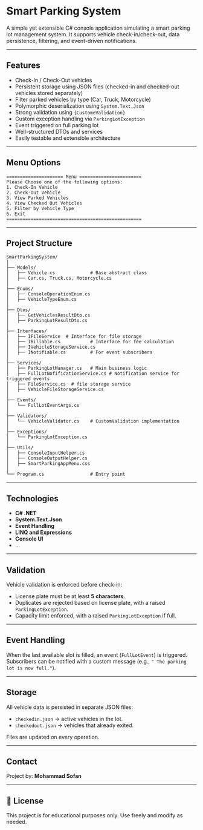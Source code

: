 # Smart Parking System

A simple yet extensible C# console application simulating a smart parking lot management system. It supports vehicle check-in/check-out, data persistence, filtering, and event-driven notifications.

---

##  Features

-  Check-In / Check-Out vehicles
-  Persistent storage using JSON files (checked-in and checked-out vehicles stored separately)
-  Filter parked vehicles by type (Car, Truck, Motorcycle)
-  Polymorphic deserialization using `System.Text.Json`
-  Strong validation using `{CustomeValidation}`
-  Custom exception handling via `ParkingLotException`
-  Event triggered on full parking lot
-  Well-structured DTOs and services
-  Easily testable and extensible architecture

---

##  Menu Options

```
===================== Menu =======================
Please Choose one of the following options:
1. Check-In Vehicle
2. Check-Out Vehicle
3. View Parked Vehicles
4. View Checked Out Vehicles
5. Filter by Vehicle Type
6. Exit
==================================================
```

---

##  Project Structure

```
SmartParkingSystem/
│
├── Models/
│   ├── Vehicle.cs             # Base abstract class
│   ├── Car.cs, Truck.cs, Motorcycle.cs
│
├── Enums/
│   ├── ConsoleOperationEnum.cs          
│   ├── VehicleTypeEnum.cs
│
├── Dtos/
│   ├── GetVehiclesResultDto.cs          
│   ├── ParkingLotResultDto.cs
│ 
├── Interfaces/
|   ├── IFileService  # Interface for file storage
│   ├── IBillable.cs           # Interface for fee calculation
│   ├── IVehicleStorageService.cs
│   ├── INotifiable.cs         # For event subscribers
│
├── Services/
│   ├── ParkingLotManager.cs   # Main business logic
│   ├── FullLotNofificationService.cs # Notification service for triggered events
│   ├── FileService.cs  # file storage service
│   ├── VehicleFileStorageService.cs
│
├── Events/
│   └── FullLotEventArgs.cs
│
├── Validators/
│   └── VehicleValidator.cs    # CustomValidation implementation
│
├── Exceptions/
│   └── ParkingLotException.cs
│
├── Utils/
│   ├── ConsoleInputHelper.cs
│   ├── ConsoleOutputHelper.cs
│   ├── SmartParkingAppMenu.css
│
└── Program.cs                 # Entry point
```

---

##  Technologies

- **C# .NET**
- **System.Text.Json**
- **Event Handling**
- **LINQ and Expressions**
- **Console UI**
- ...
---

##  Validation

Vehicle validation is enforced before check-in:
- License plate must be at least **5 characters**.
- Duplicates are rejected based on license plate, with a raised `ParkingLotException`.
- Capacity limit enforced, with a raised `ParkingLotException` if full.

---

##  Event Handling

When the last available slot is filled, an event (`FullLotEvent`) is triggered.
Subscribers can be notified with a custom message (e.g., `" The parking lot is now full."`).

---

##  Storage

All vehicle data is persisted in separate JSON files:
- `checkedin.json` → active vehicles in the lot.
- `checkedout.json` → vehicles that already exited.

Files are updated on every operation.

---

##  Contact

Project by: **Mohammad Sofan**

---

## 📄 License

This project is for educational purposes only. Use freely and modify as needed.
